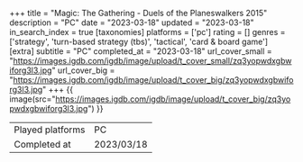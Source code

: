 +++
title = "Magic: The Gathering - Duels of the Planeswalkers 2015"
description = "PC"
date = "2023-03-18"
updated = "2023-03-18"
in_search_index = true
[taxonomies]
platforms = ['pc']
rating = []
genres = ['strategy', 'turn-based strategy (tbs)', 'tactical', 'card & board game']
[extra]
subtitle = "PC"
completed_at = "2023-03-18"
url_cover_small = "https://images.igdb.com/igdb/image/upload/t_cover_small/zq3yopwdxgbwiforg3l3.jpg"
url_cover_big = "https://images.igdb.com/igdb/image/upload/t_cover_big/zq3yopwdxgbwiforg3l3.jpg"
+++
{{ image(src="https://images.igdb.com/igdb/image/upload/t_cover_big/zq3yopwdxgbwiforg3l3.jpg") }}

|              |            |
| ------------ | ---------- |
| Played platforms    | PC |
| Completed at | 2023/03/18 |

